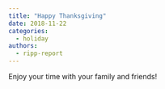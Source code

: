 ```yaml
---
title: "Happy Thanksgiving"
date: 2018-11-22
categories: 
  - holiday
authors: 
  - ripp-report
---
```


Enjoy your time with your family and friends!
